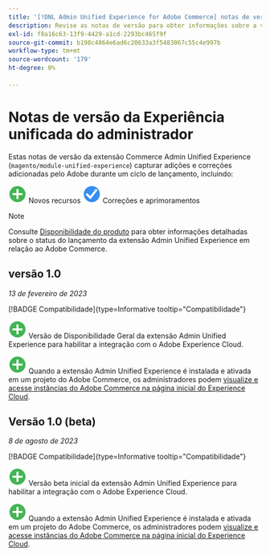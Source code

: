 ```yaml
---
title: '[!DNL Admin Unified Experience for Adobe Commerce] notas de versão'
description: Revise as notas de versão para obter informações sobre a versão mais recente do [!DNL Admin Unified Experience] extensão para o Commerce.
exl-id: f8a16c63-13f9-4429-a1cd-2293bc465f9f
source-git-commit: b198c4864e6ad6c20633a3f5483067c55c4e997b
workflow-type: tm+mt
source-wordcount: '179'
ht-degree: 0%

---
```


# Notas de versão da Experiência unificada do administrador

Estas notas de versão da extensão Commerce Admin Unified Experience (`magento/module-unified-experience`) capturar adições e correções adicionadas pelo Adobe durante um ciclo de lançamento, incluindo:

![Novo](../assets/new.svg) Novos recursos
![Problema corrigido](../assets/fix.svg) Correções e aprimoramentos


>[!NOTE]
>
>Consulte [Disponibilidade do produto](https://experienceleague.adobe.com/docs/commerce-operations/release/product-availability.html) para obter informações detalhadas sobre o status do lançamento da extensão Admin Unified Experience em relação ao Adobe Commerce.

## versão 1.0

*13 de fevereiro de 2023*

[!BADGE Compatibilidade]{type=Informative tooltip="Compatibilidade"}

![Novo](../assets/new.svg) Versão de Disponibilidade Geral da extensão Admin Unified Experience para habilitar a integração com o Adobe Experience Cloud.

![Novo](../assets/new.svg) Quando a extensão Admin Unified Experience é instalada e ativada em um projeto do Adobe Commerce, os administradores podem [visualize e acesse instâncias do Adobe Commerce na página inicial do Experience Cloud](admin-unified-experience-integration-overview.md).


## Versão 1.0 (beta)

*8 de agosto de 2023*

[!BADGE Compatibilidade]{type=Informative tooltip="Compatibilidade"}

![Novo](../assets/new.svg) Versão beta inicial da extensão Admin Unified Experience para habilitar a integração com o Adobe Experience Cloud.

![Novo](../assets/new.svg) Quando a extensão Admin Unified Experience é instalada e ativada em um projeto do Adobe Commerce, os administradores podem [visualize e acesse instâncias do Adobe Commerce na página inicial do Experience Cloud](admin-unified-experience-integration-overview.md).
